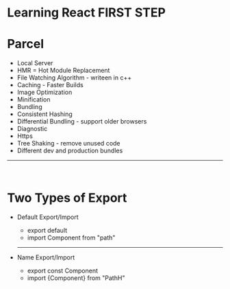 # Learning React FIRST STEP

# Parcel
- Local Server
- HMR = Hot Module Replacement
- File Watching Algorithm - writeen in c++
- Caching - Faster Builds
- Image Optimization
- Minification
- Bundling
- Consistent Hashing
- Differential Bundling - support older browsers
- Diagnostic
- Https
- Tree Shaking - remove unused code
- Different dev and production bundles


<hr>
<br>

# Two Types of Export
- Default Export/Import
    -   export default <Component>
    -  import Component from "path"

    <hr>
    
- Name Export/Import
    -  export const Component
    - import {Component} from "PathH" 
